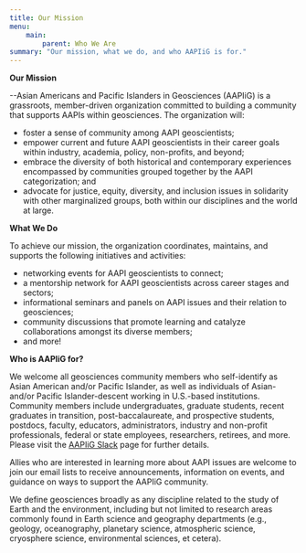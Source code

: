 ```yaml
---
title: Our Mission
menu: 
    main:
        parent: Who We Are
summary: "Our mission, what we do, and who AAPIiG is for."
---
```

**Our Mission**

--Asian Americans and Pacific Islanders in Geosciences (AAPIiG) is a grassroots, member-driven organization committed to building a community that supports AAPIs within geosciences. The organization will:
- foster a sense of community among AAPI geoscientists;
- empower current and future AAPI geoscientists in their career goals within industry, academia, policy, non-profits, and beyond;
- embrace the diversity of both historical and contemporary experiences encompassed by communities grouped  together by the AAPI categorization; and
- advocate for justice, equity, diversity, and inclusion issues in solidarity with other marginalized groups, both within our disciplines and the world at large.

**What We Do**

To achieve our mission, the organization coordinates, maintains, and supports the following initiatives and activities:
- networking events for AAPI geoscientists to connect;
- a mentorship network for AAPI geoscientists across career stages and sectors;
- informational seminars and panels on AAPI issues and their relation to geosciences;
- community discussions that promote learning and catalyze collaborations amongst its diverse members;
- and more!

**Who is AAPIiG for?**

We welcome all geosciences community members who self-identify as Asian American and/or Pacific Islander, as well as individuals of Asian- and/or Pacific Islander-descent working in U.S.-based institutions. Community members include undergraduates, graduate students, recent graduates in transition, post-baccalaureate, and prospective students, postdocs, faculty, educators, administrators, industry and non-profit professionals, federal or state employees, researchers, retirees, and more. Please visit the [AAPIiG Slack](/getInvolved/Slack) page for further details.

Allies who are interested in learning more about AAPI issues are welcome to join our email lists to receive announcements, information on events, and guidance on ways to support the AAPIiG community.

We define geosciences broadly as any discipline related to the study of Earth and the environment, including but not limited to research areas commonly found in Earth science and geography departments (e.g., geology, oceanography, planetary science, atmospheric science, cryosphere science, environmental sciences, et cetera). 

